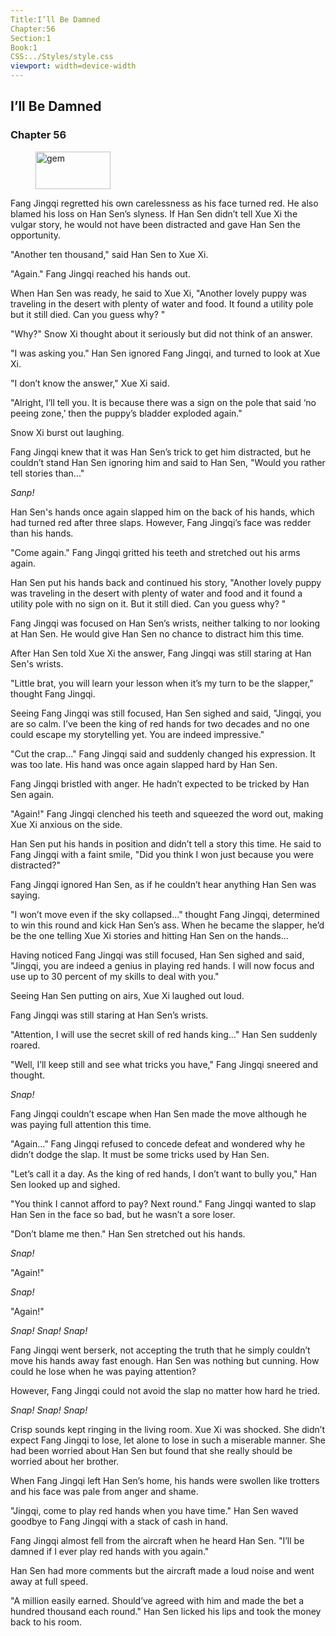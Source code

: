 ```yaml
---
Title:I’ll Be Damned 
Chapter:56 
Section:1 
Book:1 
CSS:../Styles/style.css 
viewport: width=device-width
---
```

  
## I’ll Be Damned
### Chapter 56
  
<figure>
	<img src="../Images/gem.gif" alt="gem" id="gem" width="120" height="60" />
</figure>
  

  
Fang Jingqi regretted his own carelessness as his face turned red. He also blamed his loss on Han Sen’s slyness. If Han Sen didn’t tell Xue Xi the vulgar story, he would not have been distracted and gave Han Sen the opportunity.

"Another ten thousand," said Han Sen to Xue Xi.

"Again." Fang Jingqi reached his hands out.

When Han Sen was ready, he said to Xue Xi, "Another lovely puppy was traveling in the desert with plenty of water and food. It found a utility pole but it still died. Can you guess why? "

"Why?" Snow Xi thought about it seriously but did not think of an answer.

"I was asking you." Han Sen ignored Fang Jingqi, and turned to look at Xue Xi.

"I don’t know the answer," Xue Xi said.

"Alright, I’ll tell you. It is because there was a sign on the pole that said ‘no peeing zone,’ then the puppy’s bladder exploded again."

Snow Xi burst out laughing.

Fang Jingqi knew that it was Han Sen’s trick to get him distracted, but he couldn’t stand Han Sen ignoring him and said to Han Sen, "Would you rather tell stories than..."

*Sanp!*

Han Sen's hands once again slapped him on the back of his hands, which had turned red after three slaps. However, Fang Jingqi’s face was redder than his hands.

"Come again." Fang Jingqi gritted his teeth and stretched out his arms again.

Han Sen put his hands back and continued his story, "Another lovely puppy was traveling in the desert with plenty of water and food and it found a utility pole with no sign on it. But it still died. Can you guess why? "

Fang Jingqi was focused on Han Sen’s wrists, neither talking to nor looking at Han Sen. He would give Han Sen no chance to distract him this time.

After Han Sen told Xue Xi the answer, Fang Jingqi was still staring at Han Sen's wrists.

"Little brat, you will learn your lesson when it’s my turn to be the slapper," thought Fang Jingqi.

Seeing Fang Jingqi was still focused, Han Sen sighed and said, "Jingqi, you are so calm. I’ve been the king of red hands for two decades and no one could escape my storytelling yet. You are indeed impressive."

"Cut the crap..." Fang Jingqi said and suddenly changed his expression. It was too late. His hand was once again slapped hard by Han Sen.

Fang Jingqi bristled with anger. He hadn’t expected to be tricked by Han Sen again.

"Again!" Fang Jingqi clenched his teeth and squeezed the word out, making Xue Xi anxious on the side.

Han Sen put his hands in position and didn’t tell a story this time. He said to Fang Jingqi with a faint smile, "Did you think I won just because you were distracted?"

Fang Jingqi ignored Han Sen, as if he couldn’t hear anything Han Sen was saying.

"I won’t move even if the sky collapsed..." thought Fang Jingqi, determined to win this round and kick Han Sen’s ass. When he became the slapper, he’d be the one telling Xue Xi stories and hitting Han Sen on the hands…

Having noticed Fang Jingqi was still focused, Han Sen sighed and said, "Jingqi, you are indeed a genius in playing red hands. I will now focus and use up to 30 percent of my skills to deal with you."

Seeing Han Sen putting on airs, Xue Xi laughed out loud.

Fang Jingqi was still staring at Han Sen’s wrists.

"Attention, I will use the secret skill of red hands king..." Han Sen suddenly roared.

"Well, I’ll keep still and see what tricks you have," Fang Jingqi sneered and thought.

*Snap!*

Fang Jingqi couldn’t escape when Han Sen made the move although he was paying full attention this time.

"Again..." Fang Jingqi refused to concede defeat and wondered why he didn’t dodge the slap. It must be some tricks used by Han Sen.

"Let’s call it a day. As the king of red hands, I don’t want to bully you," Han Sen looked up and sighed.

"You think I cannot afford to pay? Next round." Fang Jingqi wanted to slap Han Sen in the face so bad, but he wasn’t a sore loser.

"Don’t blame me then." Han Sen stretched out his hands.

*Snap!*

"Again!"

*Snap!*

"Again!"

**Snap!* *Snap!* *Snap!**

Fang Jingqi went berserk, not accepting the truth that he simply couldn’t move his hands away fast enough. Han Sen was nothing but cunning. How could he lose when he was paying attention?

However, Fang Jingqi could not avoid the slap no matter how hard he tried.

**Snap!* *Snap!* *Snap!**

Crisp sounds kept ringing in the living room. Xue Xi was shocked. She didn’t expect Fang Jingqi to lose, let alone to lose in such a miserable manner. She had been worried about Han Sen but found that she really should be worried about her brother.

When Fang Jingqi left Han Sen’s home, his hands were swollen like trotters and his face was pale from anger and shame.

"Jingqi, come to play red hands when you have time." Han Sen waved goodbye to Fang Jingqi with a stack of cash in hand.

Fang Jingqi almost fell from the aircraft when he heard Han Sen. "I’ll be damned if I ever play red hands with you again."

Han Sen had more comments but the aircraft made a loud noise and went away at full speed.

"A million easily earned. Should’ve agreed with him and made the bet a hundred thousand each round." Han Sen licked his lips and took the money back to his room.
